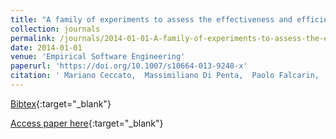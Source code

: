 ```yaml
---
title: "A family of experiments to assess the effectiveness and efficiency of source code obfuscation techniques"
collection: journals
permalink: /journals/2014-01-01-A-family-of-experiments-to-assess-the-effectiveness-and-efficiency-of-source-code-obfuscation-techniques
date: 2014-01-01
venue: 'Empirical Software Engineering'
paperurl: 'https://doi.org/10.1007/s10664-013-9248-x'
citation: ' Mariano Ceccato,  Massimiliano Di Penta,  Paolo Falcarin,  Filippo Ricca,  Marco Torchiano,  Paolo Tonella, &quot;A family of experiments to assess the effectiveness and efficiency of source code obfuscation techniques.&quot; Empirical Software Engineering, 2014.'
---
```

[Bibtex](https://dblp.org/rec/bib/journals/ese/CeccatoPFRTT14){:target="_blank"}

[Access paper here](https://doi.org/10.1007/s10664-013-9248-x){:target="_blank"}
